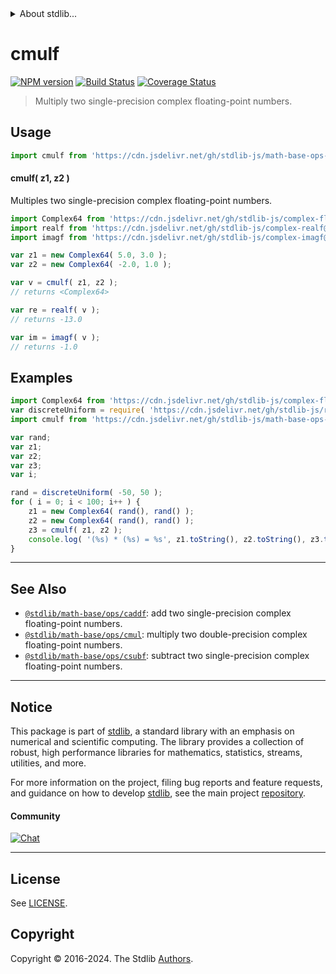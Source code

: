 <!--

@license Apache-2.0

Copyright (c) 2021 The Stdlib Authors.

Licensed under the Apache License, Version 2.0 (the "License");
you may not use this file except in compliance with the License.
You may obtain a copy of the License at

   http://www.apache.org/licenses/LICENSE-2.0

Unless required by applicable law or agreed to in writing, software
distributed under the License is distributed on an "AS IS" BASIS,
WITHOUT WARRANTIES OR CONDITIONS OF ANY KIND, either express or implied.
See the License for the specific language governing permissions and
limitations under the License.

-->


<details>
  <summary>
    About stdlib...
  </summary>
  <p>We believe in a future in which the web is a preferred environment for numerical computation. To help realize this future, we've built stdlib. stdlib is a standard library, with an emphasis on numerical and scientific computation, written in JavaScript (and C) for execution in browsers and in Node.js.</p>
  <p>The library is fully decomposable, being architected in such a way that you can swap out and mix and match APIs and functionality to cater to your exact preferences and use cases.</p>
  <p>When you use stdlib, you can be absolutely certain that you are using the most thorough, rigorous, well-written, studied, documented, tested, measured, and high-quality code out there.</p>
  <p>To join us in bringing numerical computing to the web, get started by checking us out on <a href="https://github.com/stdlib-js/stdlib">GitHub</a>, and please consider <a href="https://opencollective.com/stdlib">financially supporting stdlib</a>. We greatly appreciate your continued support!</p>
</details>

# cmulf

[![NPM version][npm-image]][npm-url] [![Build Status][test-image]][test-url] [![Coverage Status][coverage-image]][coverage-url] <!-- [![dependencies][dependencies-image]][dependencies-url] -->

> Multiply two single-precision complex floating-point numbers.

<section class="intro">

</section>

<!-- /.intro -->



<section class="usage">

## Usage

```javascript
import cmulf from 'https://cdn.jsdelivr.net/gh/stdlib-js/math-base-ops-cmulf@deno/mod.js';
```

#### cmulf( z1, z2 )

Multiples two single-precision complex floating-point numbers.

```javascript
import Complex64 from 'https://cdn.jsdelivr.net/gh/stdlib-js/complex-float32@deno/mod.js';
import realf from 'https://cdn.jsdelivr.net/gh/stdlib-js/complex-realf@deno/mod.js';
import imagf from 'https://cdn.jsdelivr.net/gh/stdlib-js/complex-imagf@deno/mod.js';

var z1 = new Complex64( 5.0, 3.0 );
var z2 = new Complex64( -2.0, 1.0 );

var v = cmulf( z1, z2 );
// returns <Complex64>

var re = realf( v );
// returns -13.0

var im = imagf( v );
// returns -1.0
```

</section>

<!-- /.usage -->

<section class="examples">

## Examples

<!-- eslint no-undef: "error" -->

```javascript
import Complex64 from 'https://cdn.jsdelivr.net/gh/stdlib-js/complex-float32@deno/mod.js';
var discreteUniform = require( 'https://cdn.jsdelivr.net/gh/stdlib-js/random-base-discrete-uniform' ).factory;
import cmulf from 'https://cdn.jsdelivr.net/gh/stdlib-js/math-base-ops-cmulf@deno/mod.js';

var rand;
var z1;
var z2;
var z3;
var i;

rand = discreteUniform( -50, 50 );
for ( i = 0; i < 100; i++ ) {
    z1 = new Complex64( rand(), rand() );
    z2 = new Complex64( rand(), rand() );
    z3 = cmulf( z1, z2 );
    console.log( '(%s) * (%s) = %s', z1.toString(), z2.toString(), z3.toString() );
}
```

</section>

<!-- /.examples -->

<!-- C interface documentation. -->



<!-- Section for related `stdlib` packages. Do not manually edit this section, as it is automatically populated. -->

<section class="related">

* * *

## See Also

-   <span class="package-name">[`@stdlib/math-base/ops/caddf`][@stdlib/math/base/ops/caddf]</span><span class="delimiter">: </span><span class="description">add two single-precision complex floating-point numbers.</span>
-   <span class="package-name">[`@stdlib/math-base/ops/cmul`][@stdlib/math/base/ops/cmul]</span><span class="delimiter">: </span><span class="description">multiply two double-precision complex floating-point numbers.</span>
-   <span class="package-name">[`@stdlib/math-base/ops/csubf`][@stdlib/math/base/ops/csubf]</span><span class="delimiter">: </span><span class="description">subtract two single-precision complex floating-point numbers.</span>

</section>

<!-- /.related -->

<!-- Section for all links. Make sure to keep an empty line after the `section` element and another before the `/section` close. -->


<section class="main-repo" >

* * *

## Notice

This package is part of [stdlib][stdlib], a standard library with an emphasis on numerical and scientific computing. The library provides a collection of robust, high performance libraries for mathematics, statistics, streams, utilities, and more.

For more information on the project, filing bug reports and feature requests, and guidance on how to develop [stdlib][stdlib], see the main project [repository][stdlib].

#### Community

[![Chat][chat-image]][chat-url]

---

## License

See [LICENSE][stdlib-license].


## Copyright

Copyright &copy; 2016-2024. The Stdlib [Authors][stdlib-authors].

</section>

<!-- /.stdlib -->

<!-- Section for all links. Make sure to keep an empty line after the `section` element and another before the `/section` close. -->

<section class="links">

[npm-image]: http://img.shields.io/npm/v/@stdlib/math-base-ops-cmulf.svg
[npm-url]: https://npmjs.org/package/@stdlib/math-base-ops-cmulf

[test-image]: https://github.com/stdlib-js/math-base-ops-cmulf/actions/workflows/test.yml/badge.svg?branch=main
[test-url]: https://github.com/stdlib-js/math-base-ops-cmulf/actions/workflows/test.yml?query=branch:main

[coverage-image]: https://img.shields.io/codecov/c/github/stdlib-js/math-base-ops-cmulf/main.svg
[coverage-url]: https://codecov.io/github/stdlib-js/math-base-ops-cmulf?branch=main

<!--

[dependencies-image]: https://img.shields.io/david/stdlib-js/math-base-ops-cmulf.svg
[dependencies-url]: https://david-dm.org/stdlib-js/math-base-ops-cmulf/main

-->

[chat-image]: https://img.shields.io/gitter/room/stdlib-js/stdlib.svg
[chat-url]: https://app.gitter.im/#/room/#stdlib-js_stdlib:gitter.im

[stdlib]: https://github.com/stdlib-js/stdlib

[stdlib-authors]: https://github.com/stdlib-js/stdlib/graphs/contributors

[umd]: https://github.com/umdjs/umd
[es-module]: https://developer.mozilla.org/en-US/docs/Web/JavaScript/Guide/Modules

[deno-url]: https://github.com/stdlib-js/math-base-ops-cmulf/tree/deno
[deno-readme]: https://github.com/stdlib-js/math-base-ops-cmulf/blob/deno/README.md
[umd-url]: https://github.com/stdlib-js/math-base-ops-cmulf/tree/umd
[umd-readme]: https://github.com/stdlib-js/math-base-ops-cmulf/blob/umd/README.md
[esm-url]: https://github.com/stdlib-js/math-base-ops-cmulf/tree/esm
[esm-readme]: https://github.com/stdlib-js/math-base-ops-cmulf/blob/esm/README.md
[branches-url]: https://github.com/stdlib-js/math-base-ops-cmulf/blob/main/branches.md

[stdlib-license]: https://raw.githubusercontent.com/stdlib-js/math-base-ops-cmulf/main/LICENSE

<!-- <related-links> -->

[@stdlib/math/base/ops/caddf]: https://github.com/stdlib-js/math-base-ops-caddf/tree/deno

[@stdlib/math/base/ops/cmul]: https://github.com/stdlib-js/math-base-ops-cmul/tree/deno

[@stdlib/math/base/ops/csubf]: https://github.com/stdlib-js/math-base-ops-csubf/tree/deno

<!-- </related-links> -->

</section>

<!-- /.links -->

